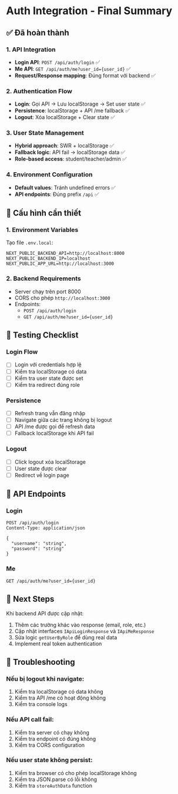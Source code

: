 # Auth Integration - Final Summary

## ✅ Đã hoàn thành

### 1. API Integration
- **Login API**: `POST /api/auth/login` ✅
- **Me API**: `GET /api/auth/me?user_id={user_id}` ✅
- **Request/Response mapping**: Đúng format với backend ✅

### 2. Authentication Flow
- **Login**: Gọi API → Lưu localStorage → Set user state ✅
- **Persistence**: localStorage + API /me fallback ✅
- **Logout**: Xóa localStorage + Clear state ✅

### 3. User State Management
- **Hybrid approach**: SWR + localStorage ✅
- **Fallback logic**: API fail → localStorage data ✅
- **Role-based access**: student/teacher/admin ✅

### 4. Environment Configuration
- **Default values**: Tránh undefined errors ✅
- **API endpoints**: Đúng prefix `/api` ✅

## 🔧 Cấu hình cần thiết

### 1. Environment Variables
Tạo file `.env.local`:
```env
NEXT_PUBLIC_BACKEND_API=http://localhost:8000
NEXT_PUBLIC_BACKEND_IP=localhost
NEXT_PUBLIC_APP_URL=http://localhost:3000
```

### 2. Backend Requirements
- Server chạy trên port 8000
- CORS cho phép `http://localhost:3000`
- Endpoints:
  - `POST /api/auth/login`
  - `GET /api/auth/me?user_id={user_id}`

## 🧪 Testing Checklist

### Login Flow
- [ ] Login với credentials hợp lệ
- [ ] Kiểm tra localStorage có data
- [ ] Kiểm tra user state được set
- [ ] Kiểm tra redirect đúng role

### Persistence
- [ ] Refresh trang vẫn đăng nhập
- [ ] Navigate giữa các trang không bị logout
- [ ] API /me được gọi để refresh data
- [ ] Fallback localStorage khi API fail

### Logout
- [ ] Click logout xóa localStorage
- [ ] User state được clear
- [ ] Redirect về login page

## 📝 API Endpoints

### Login
```http
POST /api/auth/login
Content-Type: application/json

{
  "username": "string",
  "password": "string"
}
```

### Me
```http
GET /api/auth/me?user_id={user_id}
```

## 🚀 Next Steps

Khi backend API được cập nhật:
1. Thêm các trường khác vào response (email, role, etc.)
2. Cập nhật interfaces `IApiLoginResponse` và `IApiMeResponse`
3. Sửa logic `getUserByRole` để dùng real data
4. Implement real token authentication

## 🐛 Troubleshooting

### Nếu bị logout khi navigate:
1. Kiểm tra localStorage có data không
2. Kiểm tra API /me có hoạt động không
3. Kiểm tra console logs

### Nếu API call fail:
1. Kiểm tra server có chạy không
2. Kiểm tra endpoint có đúng không
3. Kiểm tra CORS configuration

### Nếu user state không persist:
1. Kiểm tra browser có cho phép localStorage không
2. Kiểm tra JSON.parse có lỗi không
3. Kiểm tra `storeAuthData` function
